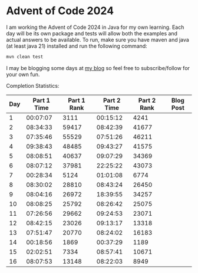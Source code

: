 # Advent of Code 2024

I am working the Advent of Code 2024 in Java for my own learning. Each day will be its own package
and tests will allow both the examples and actual answers to be available. To run, make sure you
have maven and java (at least java 21) installed and run the following command:

```sh
mvn clean test
```

I may be blogging some days at [my blog](https://ddellspe.net) so feel free to subscribe/follow for
your own fun.

Completion Statistics:

| Day | Part 1 Time | Part 1 Rank | Part 2 Time | Part 2 Rank | Blog Post |
|-----|-------------|-------------|-------------|-------------|-----------|
| 1   | 00:07:07    | 3111        | 00:15:12    | 4241        |           |
| 2   | 08:34:33    | 59417       | 08:42:39    | 41677       |           |
| 3   | 07:35:46    | 55529       | 07:51:26    | 46211       |           |
| 4   | 09:38:43    | 48485       | 09:43:27    | 41575       |           |
| 5   | 08:08:51    | 40637       | 09:07:29    | 34369       |           |
| 6   | 08:07:12    | 37981       | 22:25:22    | 43073       |           |
| 7   | 00:28:34    | 5124        | 01:01:08    | 6774        |           |
| 8   | 08:30:02    | 28810       | 08:43:24    | 26450       |           |
| 9   | 08:04:16    | 26972       | 18:39:55    | 34257       |           |
| 10  | 08:08:25    | 25792       | 08:26:42    | 25075       |           |
| 11  | 07:26:56    | 29662       | 09:24:53    | 23071       |           |
| 12  | 08:42:15    | 23026       | 09:13:17    | 13318       |           |
| 13  | 07:51:47    | 20770       | 08:24:02    | 16183       |           |
| 14  | 00:18:56    | 1869        | 00:37:29    | 1189        |           |
| 15  | 02:02:51    | 7334        | 08:57:41    | 10671       |           |
| 16  | 08:07:53    | 13148       | 08:22:03    | 8949        |           |
